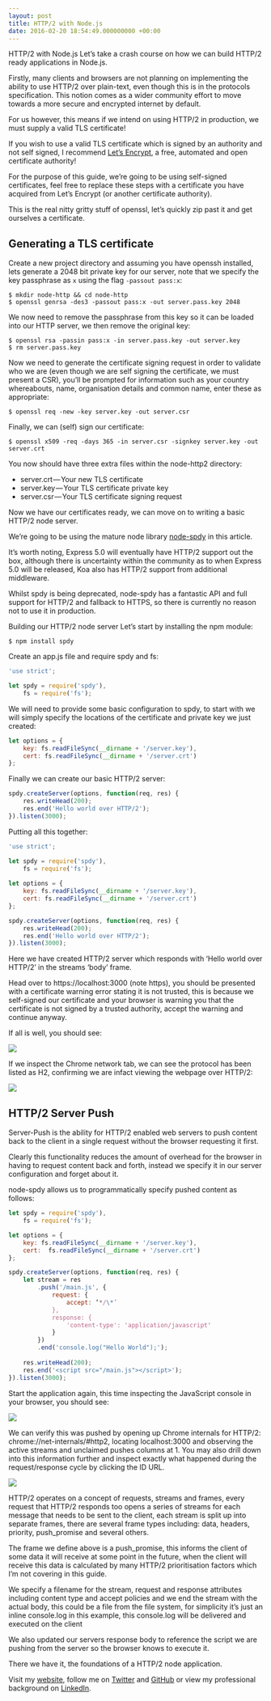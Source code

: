 ```yaml
---
layout: post
title: HTTP/2 with Node.js
date: 2016-02-20 18:54:49.000000000 +00:00
---
```

HTTP/2 with Node.js Let’s take a crash course on how we can build HTTP/2 ready applications in Node.js.

Firstly, many clients and browsers are not planning on implementing the ability to use HTTP/2 over plain-text, even though this is in the protocols specification. This notion comes as a wider community effort to move towards a more secure and encrypted internet by default.

For us however, this means if we intend on using HTTP/2 in production, we must supply a valid TLS certificate!

If you wish to use a valid TLS certificate which is signed by an authority and not self signed, I recommend [Let’s Encrypt](https://letsencrypt.org/), a free, automated and open certificate authority!

For the purpose of this guide, we’re going to be using self-signed certificates, feel free to replace these steps with a certificate you have acquired from Let’s Encrypt (or another certificate authority).

This is the real nitty gritty stuff of openssl, let’s quickly zip past it and get ourselves a certificate.

## Generating a TLS certificate 

Create a new project directory and assuming you have openssh installed, lets generate a 2048 bit private key for our server, note that we specify the key passphrase as `x` using the flag `-passout pass:x`:

```shell
$ mkdir node-http && cd node-http
$ openssl genrsa -des3 -passout pass:x -out server.pass.key 2048
```

We now need to remove the passphrase from this key so it can be loaded into our HTTP server, we then remove the original key:

```shell
$ openssl rsa -passin pass:x -in server.pass.key -out server.key
$ rm server.pass.key
```

Now we need to generate the certificate signing request in order to validate who we are (even though we are self signing the certificate, we must present a CSR), you’ll be prompted for information such as your country whereabouts, name, organisation details and common name, enter these as appropriate:

```shell
$ openssl req -new -key server.key -out server.csr
```

Finally, we can (self) sign our certificate:

```shell
$ openssl x509 -req -days 365 -in server.csr -signkey server.key -out server.crt
```

You now should have three extra files within the node-http2 directory:

* server.crt — Your new TLS certificate
* server.key — Your TLS certificate private key
* server.csr — Your TLS certificate signing request

Now we have our certificates ready, we can move on to writing a basic HTTP/2 node server.

We’re going to be using the mature node library [node-spdy](https://github.com/indutny/node-spdy) in this article.

It’s worth noting, Express 5.0 will eventually have HTTP/2 support out the box, although there is uncertainty within the community as to when Express 5.0 will be released, Koa also has HTTP/2 support from additional middleware.

Whilst spdy is being deprecated, node-spdy has a fantastic API and full support for HTTP/2 and fallback to HTTPS, so there is currently no reason not to use it in production.

Building our HTTP/2 node server Let’s start by installing the npm module:

```shell
$ npm install spdy
```

Create an app.js file and require spdy and fs:

```javascript
'use strict';

let spdy = require('spdy'),
    fs = require('fs');
```

We will need to provide some basic configuration to spdy, to start with we will simply specify the locations of the certificate and private key we just created:

```javascript
let options = {
    key: fs.readFileSync(__dirname + '/server.key'),
    cert: fs.readFileSync(__dirname + '/server.crt')
};
```

Finally we can create our basic HTTP/2 server:

```javascript
spdy.createServer(options, function(req, res) {
    res.writeHead(200);
    res.end('Hello world over HTTP/2');
}).listen(3000);
```

Putting all this together:

```javascript
'use strict';

let spdy = require('spdy'),
    fs = require('fs');
    
let options = {
    key: fs.readFileSync(__dirname + '/server.key'),
    cert: fs.readFileSync(__dirname + '/server.crt')
};

spdy.createServer(options, function(req, res) {
    res.writeHead(200);
    res.end('Hello world over HTTP/2');
}).listen(3000);
```

Here we have created HTTP/2 server which responds with ‘Hello world over HTTP/2’ in the streams ‘body’ frame.

Head over to https://localhost:3000 (note https), you should be presented with a certificate warning error stating it is not trusted, this is because we self-signed our certificate and your browser is warning you that the certificate is not signed by a trusted authority, accept the warning and continue anyway.

If all is well, you should see:

![](/images/hello-world.png)

If we inspect the Chrome network tab, we can see the protocol has been listed as H2, confirming we are infact viewing the webpage over HTTP/2:

![](/images/localhost-h2.png)

## HTTP/2 Server Push 

Server-Push is the ability for HTTP/2 enabled web servers to push content back to the client in a single request without the browser requesting it first.

Clearly this functionality reduces the amount of overhead for the browser in having to request content back and forth, instead we specify it in our server configuration and forget about it.

node-spdy allows us to programmatically specify pushed content as follows:

```javascript
let spdy = require('spdy'),
    fs = require('fs');

let options = {
    key: fs.readFileSync(__dirname + '/server.key'),
    cert:  fs.readFileSync(__dirname + '/server.crt')
};

spdy.createServer(options, function(req, res) {
    let stream = res
        .push('/main.js', {
            request: {
                accept: ‘*/\*’
            },
            response: {
                'content-type': 'application/javascript'
            }
        })
        .end('console.log("Hello World");');
    
    res.writeHead(200);
    res.end('<script src="/main.js"></script>');
}).listen(3000);
```

Start the application again, this time inspecting the JavaScript console in your browser, you should see:

![](/images/helloworld-console.png)

We can verify this was pushed by opening up Chrome internals for HTTP/2: chrome://net-internals/#http2, locating localhost:3000 and observing the active streams and unclaimed pushes columns at 1. You may also drill down into this information further and inspect exactly what happened during the request/response cycle by clicking the ID URL.

![](/images/http2-sessions.png)

HTTP/2 operates on a concept of requests, streams and frames, every request that HTTP/2 responds too opens a series of streams for each message that needs to be sent to the client, each stream is split up into separate frames, there are several frame types including: data, headers, priority, push_promise and several others.

The frame we define above is a push_promise, this informs the client of some data it will receive at some point in the future, when the client will receive this data is calculated by many HTTP/2 prioritisation factors which I’m not covering in this guide.

We specify a filename for the stream, request and response attributes including content type and accept policies and we end the stream with the actual body, this could be a file from the file system, for simplicity it’s just an inline console.log in this example, this console.log will be delivered and executed on the client

We also updated our servers response body to reference the script we are pushing from the server so the browser knows to execute it.

There we have it, the foundations of a HTTP/2 node application.

Visit my [website](https://www.jacobclark.xyz), follow me on [Twitter](https://twitter.com/imjacobclark) and [GitHub](https://github.com/imjacobclark) or view my professional background on [LinkedIn](https://uk.linkedin.com/in/imjacobclark).
